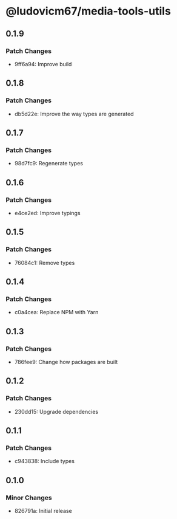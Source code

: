 # @ludovicm67/media-tools-utils

## 0.1.9

### Patch Changes

- 9ff6a94: Improve build

## 0.1.8

### Patch Changes

- db5d22e: Improve the way types are generated

## 0.1.7

### Patch Changes

- 98d7fc9: Regenerate types

## 0.1.6

### Patch Changes

- e4ce2ed: Improve typings

## 0.1.5

### Patch Changes

- 76084c1: Remove types

## 0.1.4

### Patch Changes

- c0a4cea: Replace NPM with Yarn

## 0.1.3

### Patch Changes

- 786fee9: Change how packages are built

## 0.1.2

### Patch Changes

- 230dd15: Upgrade dependencies

## 0.1.1

### Patch Changes

- c943838: Include types

## 0.1.0

### Minor Changes

- 826791a: Initial release
